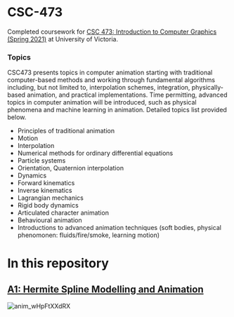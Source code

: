 # CSC-473

Completed coursework for [CSC 473: Introduction to Computer Graphics (Spring 2021)](https://heat.csc.uvic.ca/coview/course/2021091/CSC473 "UVic Course Page") at University of Victoria.

### Topics

CSC473 presents topics in computer animation starting with traditional computer-based methods and working through fundamental algorithms including, but not limited to, interpolation schemes, integration, physically-based animation, and practical implementations. Time permitting, advanced topics in computer animation will be introduced, such as physical phenomena and machine learning in animation. Detailed topics list provided below.

- Principles of traditional animation
- Motion
- Interpolation
- Numerical methods for ordinary differential equations
- Particle systems
- Orientation, Quaternion interpolation
- Dynamics
- Forward kinematics
- Inverse kinematics
- Lagrangian mechanics
- Rigid body dynamics
- Articulated character animation
- Behavioural animation
- Introductions to advanced animation techniques (soft bodies, physical phenomonen: fluids/fire/smoke, learning motion)


# In this repository

## [A1: Hermite Spline Modelling and Animation](./Assignment%201)
![anim_wHpFtXXdRX](https://user-images.githubusercontent.com/76612427/156910207-9ea60d9b-8404-441f-aacb-36b23417fa3b.gif)
